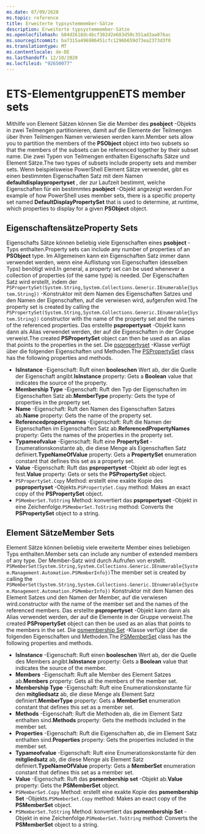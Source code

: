 ```yaml
---
ms.date: 07/09/2020
ms.topic: reference
title: Erweiterte typsystemmember-Sätze
description: Erweiterte typsystemmember-Sätze
ms.openlocfilehash: b04d2618dc4bcf302d2e683d50c351ad3aa076ac
ms.sourcegitcommit: ba7315a496986451cfc1296b659d73ea2373d3f0
ms.translationtype: MT
ms.contentlocale: de-DE
ms.lasthandoff: 12/10/2020
ms.locfileid: "92650077"
---
```

# <a name="ets-member-sets"></a><span data-ttu-id="55ce3-103">ETS-Elementgruppen</span><span class="sxs-lookup"><span data-stu-id="55ce3-103">ETS member sets</span></span>

<span data-ttu-id="55ce3-104">Mithilfe von Element Sätzen können Sie die Member des **psobject** -Objekts in zwei Teilmengen partitionieren, damit auf die Elemente der Teilmengen über Ihren Teilmengen Namen verwiesen werden kann.</span><span class="sxs-lookup"><span data-stu-id="55ce3-104">Member sets allow you to partition the members of the **PSObject** object into two subsets so that the members of the subsets can be referenced together by their subset name.</span></span> <span data-ttu-id="55ce3-105">Die zwei Typen von Teilmengen enthalten Eigenschafts Sätze und Element Sätze.</span><span class="sxs-lookup"><span data-stu-id="55ce3-105">The two types of subsets include property sets and member sets.</span></span> <span data-ttu-id="55ce3-106">Wenn beispielsweise PowerShell Element Sätze verwendet, gibt es einen bestimmten Eigenschaften Satz mit dem Namen **defaultdisplaypropertyset** , der zur Laufzeit bestimmt, welche Eigenschaften für ein bestimmtes **psobject** -Objekt angezeigt werden.</span><span class="sxs-lookup"><span data-stu-id="55ce3-106">For example of how PowerShell uses member sets, there is a specific property set named **DefaultDisplayPropertySet** that is used to determine, at runtime, which properties to display for a given **PSObject** object.</span></span>

## <a name="property-sets"></a><span data-ttu-id="55ce3-107">Eigenschaftensätze</span><span class="sxs-lookup"><span data-stu-id="55ce3-107">Property Sets</span></span>

<span data-ttu-id="55ce3-108">Eigenschafts Sätze können beliebig viele Eigenschaften eines **psobject** -Typs enthalten.</span><span class="sxs-lookup"><span data-stu-id="55ce3-108">Property sets can include any number of properties of an **PSObject** type.</span></span> <span data-ttu-id="55ce3-109">Im Allgemeinen kann ein Eigenschaften Satz immer dann verwendet werden, wenn eine Auflistung von Eigenschaften (desselben Typs) benötigt wird.</span><span class="sxs-lookup"><span data-stu-id="55ce3-109">In general, a property set can be used whenever a collection of properties (of the same type) is needed.</span></span> <span data-ttu-id="55ce3-110">Der Eigenschaften Satz wird erstellt, indem der `PSPropertySet(System.String,System.Collections.Generic.IEnumerable{System.String})` -Konstruktor mit dem Namen des Eigenschaften Satzes und den Namen der Eigenschaften, auf die verwiesen wird, aufgerufen wird.</span><span class="sxs-lookup"><span data-stu-id="55ce3-110">The property set is created by calling the `PSPropertySet(System.String,System.Collections.Generic.IEnumerable{System.String})` constructor with the name of the property set and the names of the referenced properties.</span></span> <span data-ttu-id="55ce3-111">Das erstellte **pspropertyset** -Objekt kann dann als Alias verwendet werden, der auf die Eigenschaften in der Gruppe verweist.</span><span class="sxs-lookup"><span data-stu-id="55ce3-111">The created **PSPropertySet** object can then be used as an alias that points to the properties in the set.</span></span> <span data-ttu-id="55ce3-112">Die [pspropertyset](/dotnet/api/system.management.automation.pspropertyset) -Klasse verfügt über die folgenden Eigenschaften und Methoden.</span><span class="sxs-lookup"><span data-stu-id="55ce3-112">The [PSPropertySet](/dotnet/api/system.management.automation.pspropertyset) class has the following properties and methods.</span></span>

- <span data-ttu-id="55ce3-113">**IsInstance** -Eigenschaft: Ruft einen **booleschen** Wert ab, der die Quelle der Eigenschaft angibt.</span><span class="sxs-lookup"><span data-stu-id="55ce3-113">**IsInstance** property: Gets a **Boolean** value that indicates the source of the property.</span></span>
- <span data-ttu-id="55ce3-114">**Membership Type** -Eigenschaft: Ruft den Typ der Eigenschaften im Eigenschaften Satz ab.</span><span class="sxs-lookup"><span data-stu-id="55ce3-114">**MemberType** property: Gets the type of properties in the property set.</span></span>
- <span data-ttu-id="55ce3-115">**Name** -Eigenschaft: Ruft den Namen des Eigenschaften Satzes ab.</span><span class="sxs-lookup"><span data-stu-id="55ce3-115">**Name** property: Gets the name of the property set.</span></span>
- <span data-ttu-id="55ce3-116">**Referencedpropertynames** -Eigenschaft: Ruft die Namen der Eigenschaften im Eigenschaften Satz ab.</span><span class="sxs-lookup"><span data-stu-id="55ce3-116">**ReferencedPropertyNames** property: Gets the names of the properties in the property set.</span></span>
- <span data-ttu-id="55ce3-117">**Typameofvalue** -Eigenschaft: Ruft eine **PropertySet** -Enumerationskonstante ab, die diese Menge als Eigenschaften Satz definiert.</span><span class="sxs-lookup"><span data-stu-id="55ce3-117">**TypeNameOfValue** property: Gets a **PropertySet** enumeration constant that defines this set as a property set.</span></span>
- <span data-ttu-id="55ce3-118">**Value** -Eigenschaft: Ruft das **pspropertyset** -Objekt ab oder legt es fest.</span><span class="sxs-lookup"><span data-stu-id="55ce3-118">**Value** property: Gets or sets the **PSPropertySet** object.</span></span>
- <span data-ttu-id="55ce3-119">`PSPropertySet.Copy` Method: erstellt eine exakte Kopie des **pspropertyset** -Objekts.</span><span class="sxs-lookup"><span data-stu-id="55ce3-119">`PSPropertySet.Copy` method: Makes an exact copy of the **PSPropertySet** object.</span></span>
- <span data-ttu-id="55ce3-120">`PSMemberSet.ToString` Method: konvertiert das **pspropertyset** -Objekt in eine Zeichenfolge.</span><span class="sxs-lookup"><span data-stu-id="55ce3-120">`PSMemberSet.ToString` method: Converts the **PSPropertySet** object to a string.</span></span>

## <a name="member-sets"></a><span data-ttu-id="55ce3-121">Element Sätze</span><span class="sxs-lookup"><span data-stu-id="55ce3-121">Member Sets</span></span>

<span data-ttu-id="55ce3-122">Element Sätze können beliebig viele erweiterte Member eines beliebigen Typs enthalten.</span><span class="sxs-lookup"><span data-stu-id="55ce3-122">Member sets can include any number of extended members of any type.</span></span> <span data-ttu-id="55ce3-123">Der Member-Satz wird durch Aufrufen von erstellt. `PSMemberSet(System.String,System.Collections.Generic.IEnumerable{System.Management.Automation.PSMemberInfo})`</span><span class="sxs-lookup"><span data-stu-id="55ce3-123">The member set is created by calling the `PSMemberSet(System.String,System.Collections.Generic.IEnumerable{System.Management.Automation.PSMemberInfo})`</span></span>
<span data-ttu-id="55ce3-124">Konstruktor mit dem Namen des Element Satzes und den Namen der Member, auf die verwiesen wird.</span><span class="sxs-lookup"><span data-stu-id="55ce3-124">constructor with the name of the member set and the names of the referenced members.</span></span> <span data-ttu-id="55ce3-125">Das erstellte **pspropertyset** -Objekt kann dann als Alias verwendet werden, der auf die Elemente in der Gruppe verweist.</span><span class="sxs-lookup"><span data-stu-id="55ce3-125">The created **PSPropertySet** object can then be used as an alias that points to the members in the set.</span></span> <span data-ttu-id="55ce3-126">Die [psmembership Set](/dotnet/api/system.management.automation.psmemberset) -Klasse verfügt über die folgenden Eigenschaften und Methoden.</span><span class="sxs-lookup"><span data-stu-id="55ce3-126">The [PSMemberSet](/dotnet/api/system.management.automation.psmemberset) class has the following properties and methods.</span></span>

- <span data-ttu-id="55ce3-127">**IsInstance** -Eigenschaft: Ruft einen **booleschen** Wert ab, der die Quelle des Members angibt.</span><span class="sxs-lookup"><span data-stu-id="55ce3-127">**IsInstance** property: Gets a **Boolean** value that indicates the source of the member.</span></span>
- <span data-ttu-id="55ce3-128">**Members** -Eigenschaft: Ruft alle Member des Element Satzes ab.</span><span class="sxs-lookup"><span data-stu-id="55ce3-128">**Members** property: Gets all the members of the member set.</span></span>
- <span data-ttu-id="55ce3-129">**Membership Type** -Eigenschaft: Ruft eine Enumerationskonstante für den **mitgliedsatz** ab, die diese Menge als Element Satz definiert.</span><span class="sxs-lookup"><span data-stu-id="55ce3-129">**MemberType** property: Gets a **MemberSet** enumeration constant that defines this set as a member set.</span></span>
- <span data-ttu-id="55ce3-130">**Methods** -Eigenschaft: Ruft die Methoden ab, die im Element Satz enthalten sind.</span><span class="sxs-lookup"><span data-stu-id="55ce3-130">**Methods** property: Gets the methods included in the member set.</span></span>
- <span data-ttu-id="55ce3-131">**Properties** -Eigenschaft: Ruft die Eigenschaften ab, die im Element Satz enthalten sind.</span><span class="sxs-lookup"><span data-stu-id="55ce3-131">**Properties** property: Gets the properties included in the member set.</span></span>
- <span data-ttu-id="55ce3-132">**Typameofvalue** -Eigenschaft: Ruft eine Enumerationskonstante für den **mitgliedsatz** ab, die diese Menge als Element Satz definiert.</span><span class="sxs-lookup"><span data-stu-id="55ce3-132">**TypeNameOfValue** property: Gets a **MemberSet** enumeration constant that defines this set as a member set.</span></span>
- <span data-ttu-id="55ce3-133">**Value** -Eigenschaft: Ruft das **psmembership set** -Objekt ab.</span><span class="sxs-lookup"><span data-stu-id="55ce3-133">**Value** property: Gets the **PSMemberSet** object.</span></span>
- <span data-ttu-id="55ce3-134">`PSMemberSet.Copy` Method: erstellt eine exakte Kopie des **psmembership Set** -Objekts.</span><span class="sxs-lookup"><span data-stu-id="55ce3-134">`PSMemberSet.Copy` method: Makes an exact copy of the **PSMemberSet** object.</span></span>
- <span data-ttu-id="55ce3-135">`PSMemberSet.ToString` Method: konvertiert das **psmembership Set** -Objekt in eine Zeichenfolge.</span><span class="sxs-lookup"><span data-stu-id="55ce3-135">`PSMemberSet.ToString` method: Converts the **PSMemberSet** object to a string.</span></span>
